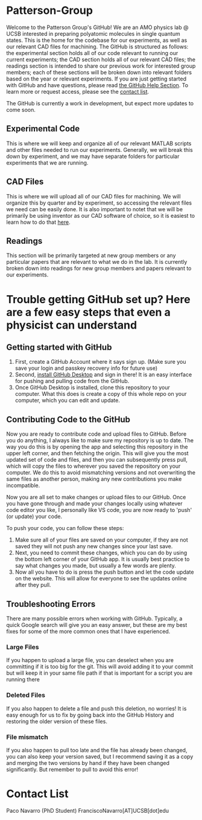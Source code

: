 # Patterson-Group

Welcome to the Patterson Group's GitHub! We are an AMO physics lab @ UCSB interested in preparing polyatomic molecules in single quantum states. This is the home for the codebase for our experiments, as well as our relevant CAD files for machining. The GitHub is structured as follows: the experimental section holds all of our code relevant to running our current experiments; the CAD section holds all of our relevant CAD files; the readings section is intended to share our previous work for interested group members; each of these sections will be broken down into relevant folders based on the year or relevant experiments. If you are just getting started with GitHub and have questions, please read [the GitHub Help Section](https://github.com/CraftyLeo/Patterson-Group/blob/main/README.md#trouble-getting-github-set-up-here-are-a-few-easy-steps-that-even-a-physicist-can-understand). To learn more or request access, please see the [contact list]().

The GitHub is currently a work in development, but expect more updates to come soon. 

## Experimental Code 

This is where we will keep and organize all of our relevant MATLAB scripts and other files needed to run our experiments. Generally, we will break this down by experiment, and we may have separate folders for particular experiments that we are running.

## CAD Files 

This is where we will upload all of our CAD files for machining. We will organize this by quarter and by experiment, so accessing the relevant files we need can be easily done. It is also important to notet that we will be primarily be using inventor as our CAD software of choice, so it is easiest to learn how to do that [here](https://www.autodesk.com/learn/ondemand/curated/inventor-quick-start-guide). 

## Readings

This section will be primarily targeted at new group members or any particular papers that are relevant to what we do in the lab. It is currently broken down into readings for new group members and papers relevant to our experiments.


# Trouble getting GitHub set up? Here are a few easy steps that even a physicist can understand

## Getting started with GitHub
1. First, create a GitHub Account where it says sign up. (Make sure you save your login and passkey recovery info for future use)
2. Second, [install GitHub Desktop](https://desktop.github.com/download/) and sign in there! It is an easy interface for pushing and pulling code from the GitHub.
3. Once GitHub Desktop is installed, clone this repository to your computer. What this does is create a copy of this whole repo on your computer, which you can edit and update.

## Contributing Code to the GitHub
Now you are ready to contribute code and upload files to GitHub. Before you do anything, I always like to make sure my repository is up to date. The way you do this is by opening the app and selecting this repository in the upper left corner, and then fetching the origin.
This will give you the most updated set of code and files, and then you can subsequently press pull, which will copy the files to wherever you saved the repository on your computer. 
We do this to avoid mismatching versions and not overwriting the same files as another person, making any new contributions you make incompatible. 

Now you are all set to make changes or upload files to our GitHub. Once you have gone through and made your changes locally using whatever code editor you like, I personally like VS code, you are now ready to 'push' (or update) your code. 

To push your code, you can follow these steps: 
1. Make sure all of your files are saved on your computer, if they are not saved they will not push any new changes since your last save.
2. Next, you need to commit these changes, which you can do by using the bottom left corner of your GitHub app. It is usually best practice to say what changes you made, but usually a few words are plenty.
3. Now all you have to do is press the push button and let the code update on the website. This will allow for everyone to see the updates online after they pull.


## Troubleshooting Errors 
There are many possible errors when working with GitHub. Typically, a quick Google search will give you an easy answer, but these are my best fixes for some of the more common ones that I have experienced. 

### Large Files 
If you happen to upload a large file, you can deselect when you are committing if it is too big for the git. This will avoid adding it to your commit but will keep it in your same file path if that is important for a script you are running there

### Deleted Files 
If you also happen to delete a file and push this deletion, no worries! It is easy enough for us to fix by going back into the GitHub History and restoring the older version of these files. 

### File mismatch 
If you also happen to pull too late and the file has already been changed, you can also keep your version saved, but I recommend saving it as a copy and merging the two versions by hand if they have been changed significantly. But remember to pull to avoid this error!

# Contact List 

Paco Navarro (PhD Student) FranciscoNavarro[AT]UCSB[dot]edu
